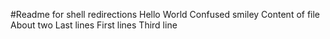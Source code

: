 #Readme for shell redirections
Hello World
Confused smiley
Content of file
About two
Last lines
First lines
Third line
